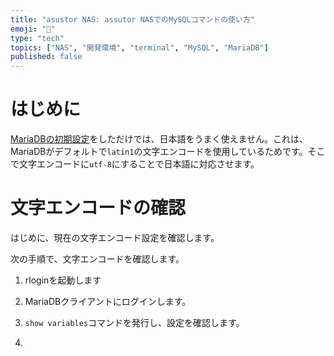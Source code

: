 ```yaml
---
title: "asustor NAS: assutor NASでのMySQLコマンドの使い方"
emoji: "🍆"
type: "tech"
topics: ["NAS", "開発環境", "terminal", "MySQL", "MariaDB"]
published: false
---
```


# はじめに

[MariaDBの初期設定](nas-mariadb-initdb.md)をしただけでは、日本語をうまく使えません。これは、MariaDBがデフォルトで`latin1`の文字エンコードを使用しているためです。そこで文字エンコードに`utf-8`にすることで日本語に対応させます。



# 文字エンコードの確認

はじめに、現在の文字エンコード設定を確認します。

次の手順で、文字エンコードを確認します。

1. rloginを起動します

   

2. MariaDBクライアントにログインします。

   

3. `show variables`コマンドを発行し、設定を確認します。

   

4. 

   
